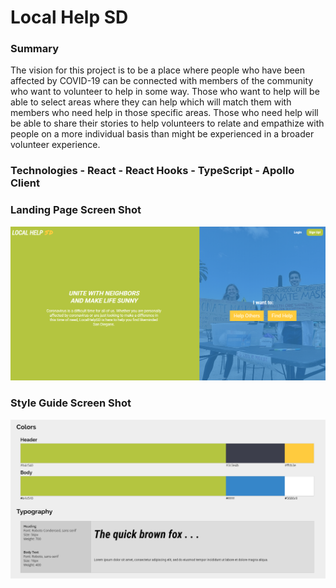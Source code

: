 # Local Help SD

### Summary

The vision for this project is to be a place where people who have been affected by COVID-19 can be connected
with members of the community who want to volunteer to help in some way. Those who want to help will be able
to select areas where they can help which will match them with members who need help in those specific areas.
Those who need help will be able to share their stories to help volunteers to relate and empathize with people
on a more individual basis than might be experienced in a broader volunteer experience.

### Technologies - React - React Hooks - TypeScript - Apollo Client

### Landing Page Screen Shot

<img src="src/images/LandingPage.PNG" width="800" alt="Landing Page Screen Shot" />

### Style Guide Screen Shot

 <img src="src/images/StyleGuide.PNG" width="800" alt="Style Guide Screen Shot" />
